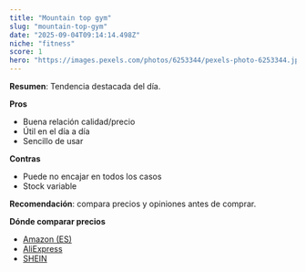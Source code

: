 ```yaml
---
title: "Mountain top gym"
slug: "mountain-top-gym"
date: "2025-09-04T09:14:14.498Z"
niche: "fitness"
score: 1
hero: "https://images.pexels.com/photos/6253344/pexels-photo-6253344.jpeg?auto=compress&cs=tinysrgb&fit=crop&h=627&w=1200&auto=compress&cs=tinysrgb&w=1024&h=576&fit=crop"
---
```


**Resumen**: Tendencia destacada del día.

**Pros**
- Buena relación calidad/precio
- Útil en el día a día
- Sencillo de usar

**Contras**
- Puede no encajar en todos los casos
- Stock variable

**Recomendación**: compara precios y opiniones antes de comprar.

**Dónde comparar precios**
- [Amazon (ES)](https://www.amazon.es/s?k=Mountain+top+gym&language=es_ES&tag=teknovashop25-21)
- [AliExpress](https://es.aliexpress.com/wholesale?SearchText=Mountain+top+gym)
- [SHEIN](https://es.shein.com/pdsearch?keyword=Mountain+top+gym)
